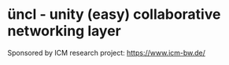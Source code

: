 # üncl - unity (easy) collaborative networking layer

Sponsored by ICM research project: https://www.icm-bw.de/
